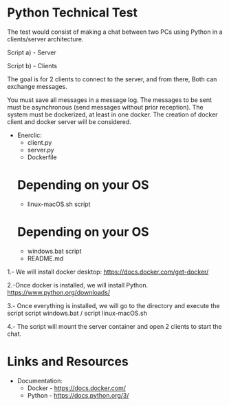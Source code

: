 # Python Technical Test

The test would consist of making a chat between two PCs using Python in a clients/server architecture.

Script a) - Server

Script b) - Clients

The goal is for 2 clients to connect to the server, and from there,
Both can exchange messages.

You must save all messages in a message log.
The messages to be sent must be asynchronous (send messages without prior reception).
The system must be dockerized, at least in one docker.
The creation of docker client and docker server will be considered.

- Enerclic:
   - client.py
   - server.py
   - Dockerfile
   # Depending on your OS
   - linux-macOS.sh script
   # Depending on your OS
   - windows.bat script
   - README.md
  
1.- We will install docker desktop:
     https://docs.docker.com/get-docker/

2.-Once docker is installed, we will install Python.
     https://www.python.org/downloads/

3.- Once everything is installed, we will go to the directory and execute the script
     script windows.bat / script linux-macOS.sh

4.- The script will mount the server container and open 2 clients to start the chat.


# Links and Resources

- Documentation:
   - Docker - https://docs.docker.com/
   - Python - https://docs.python.org/3/
